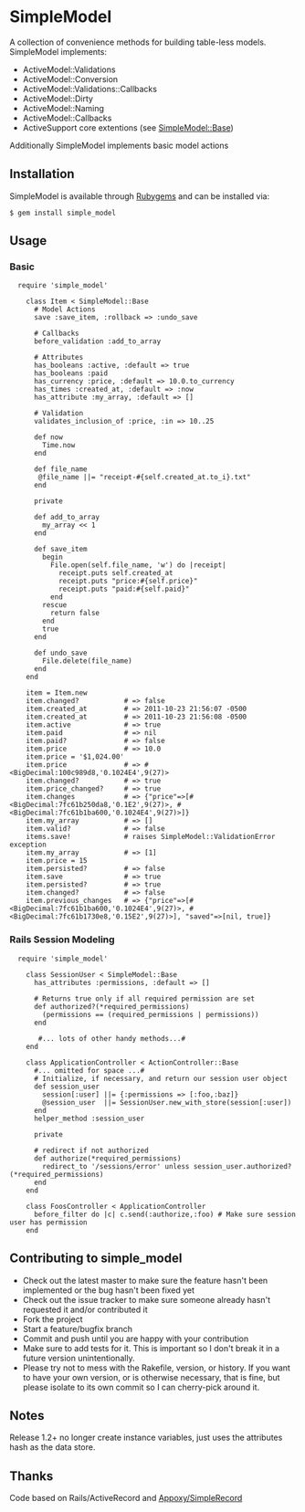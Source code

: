 # SimpleModel
A collection of convenience methods for building table-less models. 
SimpleModel implements:

* ActiveModel::Validations
* ActiveModel::Conversion
* ActiveModel::Validations::Callbacks
* ActiveModel::Dirty
* ActiveModel::Naming
* ActiveModel::Callbacks
* ActiveSupport core extentions (see [SimpleModel::Base](https://github.com/JoshMcKin/simple_model/blob/master/lib/simple_model/base.rb))

Additionally SimpleModel implements basic model actions

## Installation


SimpleModel is available through [Rubygems](http://rubygems.org/gems/simple_model) and can be installed via:

    $ gem install simple_model

## Usage
### Basic
      require 'simple_model'

        class Item < SimpleModel::Base
          # Model Actions
          save :save_item, :rollback => :undo_save
          
          # Callbacks
          before_validation :add_to_array
          
          # Attributes
          has_booleans :active, :default => true
          has_booleans :paid
          has_currency :price, :default => 10.0.to_currency
          has_times :created_at, :default => :now
          has_attribute :my_array, :default => []
          
          # Validation
          validates_inclusion_of :price, :in => 10..25
          
          def now
            Time.now
          end

          def file_name
           @file_name ||= "receipt-#{self.created_at.to_i}.txt"
          end

          private

          def add_to_array
            my_array << 1
          end
  
          def save_item
            begin
              File.open(self.file_name, 'w') do |receipt|
                receipt.puts self.created_at
                receipt.puts "price:#{self.price}"
                receipt.puts "paid:#{self.paid}"
              end
            rescue
              return false
            end
            true
          end

          def undo_save
            File.delete(file_name)
          end
        end
        
        item = Item.new
        item.changed?           # => false
        item.created_at         # => 2011-10-23 21:56:07 -0500
        item.created_at         # => 2011-10-23 21:56:08 -0500
        item.active             # => true
        item.paid               # => nil
        item.paid?              # => false
        item.price              # => 10.0
        item.price = '$1,024.00'
        item.price              # => #<BigDecimal:100c989d8,'0.1024E4',9(27)>
        item.changed?           # => true
        item.price_changed?     # => true
        item.changes            # => {"price"=>[#<BigDecimal:7fc61b250da8,'0.1E2',9(27)>, #<BigDecimal:7fc61b1ba600,'0.1024E4',9(27)>]}
        item.my_array           # => []
        item.valid?             # => false
        items.save!             # raises SimpleModel::ValidationError exception
        item.my_array           # => [1]
        item.price = 15 
        item.persisted?         # => false
        item.save               # => true
        item.persisted?         # => true
        item.changed?           # => false
        item.previous_changes   # => {"price"=>[#<BigDecimal:7fc61b1ba600,'0.1024E4',9(27)>, #<BigDecimal:7fc61b1730e8,'0.15E2',9(27)>], "saved"=>[nil, true]} 

### Rails Session Modeling                        
      require 'simple_model'

        class SessionUser < SimpleModel::Base
          has_attributes :permissions, :default => []
          
          # Returns true only if all required permission are set
          def authorized?(*required_permissions)
            (permissions == (required_permissions | permissions))
          end

           #... lots of other handy methods...#
        end

        class ApplicationController < ActionController::Base
          #... omitted for space ...#
          # Initialize, if necessary, and return our session user object
          def session_user
            session[:user] ||= {:permissions => [:foo,:baz]}
            @session_user  ||= SessionUser.new_with_store(session[:user])
          end
          helper_method :session_user

          private

          # redirect if not authorized
          def authorize(*required_permissions)
            redirect_to '/sessions/error' unless session_user.authorized?(*required_permissions)
          end
        end

        class FoosController < ApplicationController
          before_filter do |c| c.send(:authorize,:foo) # Make sure session user has permission
        end
        

## Contributing to simple_model
 
* Check out the latest master to make sure the feature hasn't been implemented or the bug hasn't been fixed yet
* Check out the issue tracker to make sure someone already hasn't requested it and/or contributed it
* Fork the project
* Start a feature/bugfix branch
* Commit and push until you are happy with your contribution
* Make sure to add tests for it. This is important so I don't break it in a future version unintentionally.
* Please try not to mess with the Rakefile, version, or history. If you want to have your own version, or is otherwise necessary, that is fine, but please isolate to its own commit so I can cherry-pick around it.

## Notes

Release 1.2+ no longer create instance variables, just uses the attributes hash as the data store.

## Thanks

Code based on Rails/ActiveRecord and [Appoxy/SimpleRecord](https://github.com/appoxy/simple_record)
